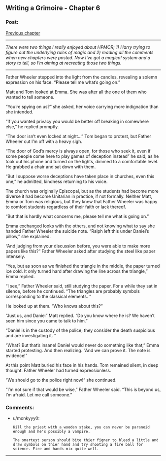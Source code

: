 ## Writing a Grimoire - Chapter 6

### Post:

[Previous chapter](https://www.reddit.com/r/rational/comments/64va4z/writing_a_grimoire_chapter_5/)

-----

_There were two things I really enjoyed about HPMOR; 1) Harry trying to figure out the underlying rules of magic and 2) reading all the comments when new chapters were posted. Now I've got a magical system and a story to tell, so I'm aiming at recreating those two things._

-----

Father Wheeler stepped into the light from the candles, revealing a solemn expression on his face. “Please tell me what’s going on.”

Matt and Tom looked at Emma. She was after all the one of them who wanted to tell someone. 

“You’re spying on us?” she asked, her voice carrying more indignation than she intended.

“If you wanted privacy you would be better off breaking in somewhere else,” he replied promptly.

“The door isn’t even locked at night…” Tom began to protest, but Father Wheeler cut I’m off with a heavy sigh.

“The door of God’s mercy is always open, for those who seek it, even if some people come here to play games of deception instead” he said, as he took out his phone and turned on the lights, dimmed to a comfortable level. He grabbed a chair and sat down with them.

“But I suppose worse deceptions have taken place in churches, even this one,” he admitted, kindness returning to his voice.

The church was originally Episcopal, but as the students had become more diverse it had become Unitarian in practice, if not formally. Neither Matt, Emma or Tom was religious, but they knew that Father Wheeler was happy to comfort students regardless of their faith or lack thereof. 

“But that is hardly what concerns me, please tell me what is going on.”

Emma exchanged looks with the others, and not knowing what to say she handed Father Wheeler the suicide note. “Ralph left this under Daniel’s pillow,” she explained.

“And judging from your discussion before, you were able to make more papers like this?” Father Wheeler asked after studying the steel like paper intensely.

“Yes, but as soon as we finished the triangle in the middle, the paper turned ice cold. It only turned hard after drawing the line across the triangle,” Emma replied.

“I see,” Father Wheeler said, still studying the paper. For a while they sat in silence, before he continued. “The triangles are probably symbols corresponding to the classical elements. “

He looked up at them. “Who knows about this?”

“Just us, and Daniel” Matt replied. “Do you know where he is? We haven’t seen him since you came to talk to him.”

“Daniel is in the custody of the police; they consider the death suspicious and are investigating it. “

“What? But that’s insane! Daniel would never do something like that,” Emma started protesting. And then realizing. “And we can prove it. The note is evidence!”

At this point Matt buried his face in his hands. Tom remained silent, in deep thought. Father Wheeler had turned expressionless.

“We should go to the police right now!” she continued.

“I’m not sure if that would be wise,” Father Wheeler said. “This is beyond us, I’m afraid. Let me call someone.”


### Comments:

- u/monkyyy0:
  ```
  Kill the priest with a wooden stake, you can never be paranoid enough and he's possibly a vampire.

  The smartest person should bite thier figner to bleed a little and draw symbols on thier hand and try shooting a fire ball for science. Fire and hands mix quite well.
  ```

---

